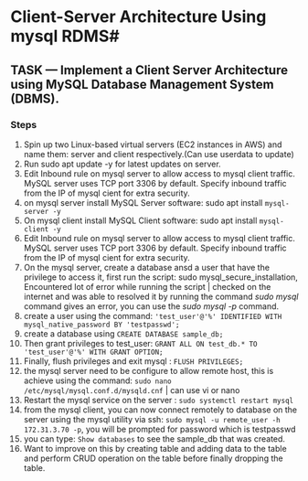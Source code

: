 # Client-Server Architecture Using mysql RDMS#
## TASK — Implement a Client Server Architecture using MySQL Database Management System (DBMS).
### Steps
1. Spin up two Linux-based virtual servers (EC2 instances in AWS) and name them:  server and  client respectively.(Can use userdata to update)
2. Run sudo apt update -y for latest updates on server.
3. Edit Inbound rule on mysql server to allow access to mysql client traffic. MySQL server uses TCP port 3306 by default. Specify inbound traffic from the IP of mysql cient for extra security.
4. on mysql server install MySQL Server software: sudo apt install  `mysql-server -y`
5. On mysql client install MySQL Client software: sudo apt install `mysql-client -y`
6. Edit Inbound rule on mysql server to allow access to mysql client traffic. MySQL server uses TCP port 3306 by default. Specify inbound traffic from the IP of mysql cient for extra security.
7. On the mysql server, create a database ansd a user that have the privilege to access it, first run the script: sudo mysql_secure_installation, Encountered lot of error while running the script | checked on the internet and was able to resolved it by running the command *sudo mysql* command gives an error, you can use the *sudo mysql -p* command.
8. create a user using the command: `'test_user'@'%' IDENTIFIED WITH mysql_native_password BY 'testpasswd'; `
9. create a database using `CREATE DATABASE sample_db;`
10. Then grant privileges to test_user: `GRANT ALL ON test_db.* TO 'test_user'@'%' WITH GRANT OPTION;`
11. Finally, flush privileges and exit mysql : `FLUSH PRIVILEGES;`
12. the mysql server need to be configure to allow remote host, this is achieve using the command: `sudo nano /etc/mysql/mysql.conf.d/mysqld.cnf` | can use vi or nano
13. Restart the mysql service on the server : `sudo systemctl restart mysql`
14. from the mysql client, you can now connect remotely to database on the server  using the mysql utility via ssh: `sudo mysql -u remote_user -h 172.31.3.70 -p`, you will be prompted for password which is testpasswd
15. you can type: `Show databases` to see the sample_db that was created.
16. Want to improve on this by creating table and adding data to the table and perform CRUD operation on the table before finally dropping the table.
